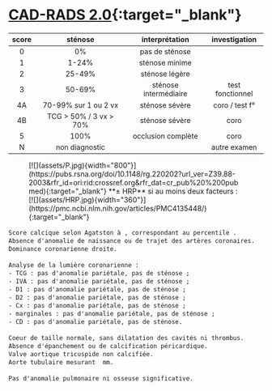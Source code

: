 # [CAD-RADS 2.0](https://radiologyassistant.nl/cardiovascular/cad-rads/coronary-artery-disease-reporting-and-data-system){:target="_blank"}

|  score | sténose  | interprétation | investigation | 
| :----------: | :-------: | :----------: | :-------: |
| 0 | 0% | pas de sténose |  |
| 1 | 1-24% | sténose minime |  |
| 2 | 25-49% | sténose légère |  |
| 3 | 50-69% | sténose intermédiaire | test fonctionnel |
| 4A | 70-99% sur 1 ou 2 vx | sténose sévère | coro / test f° |
| 4B | TCG > 50% / 3 vx > 70% | sténose sévère | coro |
| 5 | 100% | occlusion complète | coro |
| N | non diagnostic |  | autre examen |

<figure markdown="span">
    [![](assets/P.jpg){width="800"}](https://pubs.rsna.org/doi/10.1148/rg.220202?url_ver=Z39.88-2003&rfr_id=ori:rid:crossref.org&rfr_dat=cr_pub%20%200pubmed){:target="_blank"}  
    **± HRP** si au moins deux facteurs :
    [![](assets/HRP.jpg){width="360"}](https://pmc.ncbi.nlm.nih.gov/articles/PMC4135448/){:target="_blank"}  
</figure>

```
Score calcique selon Agatston à , correspondant au percentile .
Absence d'anomalie de naissance ou de trajet des artères coronaires.
Dominance coronarienne droite.

Analyse de la lumière coronarienne :
- TCG : pas d'anomalie pariétale, pas de sténose ;
- IVA : pas d'anomalie pariétale, pas de sténose ;
- D1 : pas d'anomalie pariétale, pas de sténose ;
- D2 : pas d'anomalie pariétale, pas de sténose ;
- Cx : pas d'anomalie pariétale, pas de sténose ;
- marginales : pas d'anomalie pariétale, pas de sténose ;
- CD : pas d'anomalie pariétale, pas de sténose.

Coeur de taille normale, sans dilatation des cavités ni thrombus.
Absence d'épanchement ou de calcification péricardique.
Valve aortique tricuspide non calcifiée.
Aorte tubulaire mesurant  mm.

Pas d'anomalie pulmonaire ni osseuse significative.
```